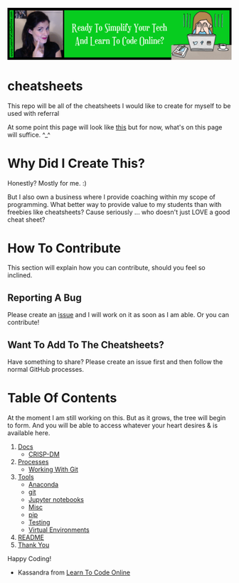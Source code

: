 <a href='https://www.learntocodeonline.com/'>![Learn To Code Online By Clicking Here](Images/learn-to-code-online.png?raw=true "Learn To Code Online")</a>

# cheatsheets
This repo will be all of the cheatsheets I would like to create for myself to be used with referral

At some point this page will look like [this](https://github.com/ProsperousHeart/XlsxWriter/blob/master/CONTRIBUTING.md) but for now, what's on this page will suffice. ^_^

# Why Did I Create This?

Honestly? Mostly for me. :)

But I also own a business where I provide coaching within my scope of programming. What better way to provide value to my students than with freebies like cheatsheets? Cause seriously ... who doesn't just LOVE a good cheat sheet?

# How To Contribute

This section will explain how you can contribute, should you feel so inclined.

## Reporting A Bug

Please create an [issue](https://github.com/prosperousheart/cheatsheets/issues) and I will work on it as soon as I am able. Or you can contribute!

## Want To Add To The Cheatsheets?

Have something to share? Please create an issue first and then follow the normal GitHub processes.

# Table Of Contents

At the moment I am still working on this. But as it grows, the tree will begin to form. And you will be able to access whatever your heart desires & is available here.

1. [Docs](Docs/README.MD)
   - [CRISP-DM](Docs/CRISP-DM/README.md)
2. [Processes](https://github.com/ProsperousHeart/cheatsheets/tree/master/Processes)
   - [Working With Git](https://github.com/ProsperousHeart/cheatsheets/blob/master/Processes/WorkingGit.md)
3. [Tools](https://github.com/ProsperousHeart/cheatsheets/tree/master/Tools)
   - [Anaconda](https://github.com/ProsperousHeart/cheatsheets/blob/master/Tools/Anaconda.md)
   - [git](https://github.com/ProsperousHeart/cheatsheets/blob/master/Tools/git.md)
   - [Jupyter notebooks](https://github.com/ProsperousHeart/cheatsheets/blob/master/Tools/JupyterNotebooks.md)
   - [Misc](https://github.com/ProsperousHeart/cheatsheets/blob/master/Tools/Misc.md)
   - [pip](https://github.com/ProsperousHeart/cheatsheets/blob/master/Tools/pip.md)
   - [Testing](https://github.com/ProsperousHeart/cheatsheets/blob/master/Tools/Testing.md)
   - [Virtual Environments](https://github.com/ProsperousHeart/cheatsheets/blob/master/Tools/VirtualEnvironments.md)
4. [README](https://github.com/ProsperousHeart/cheatsheets/blob/master/README.md)
5. [Thank You](https://github.com/ProsperousHeart/cheatsheets/blob/master/Thank_You.md)

Happy Coding!
- Kassandra from [Learn To Code Online](http://www.learntocodeonline.com)
